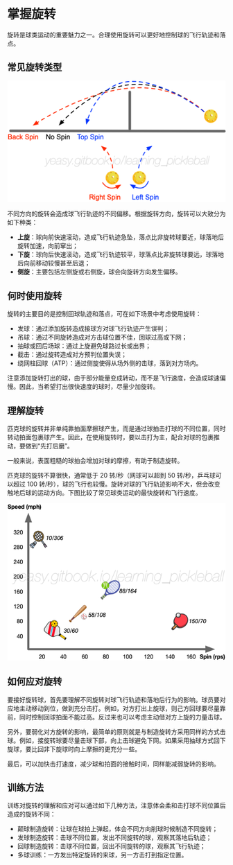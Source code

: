 # 掌握旋转

旋转是球类运动的重要魅力之一。合理使用旋转可以更好地控制球的飞行轨迹和落点。

## 常见旋转类型

![旋转造成不同飞行轨迹偏离](_images/spin-trajectory.png)

不同方向的旋转会造成球飞行轨迹的不同偏移。根据旋转方向，旋转可以大致分为如下种类：

* **上旋**：球向前快速滚动，造成飞行轨迹急坠，落点比非旋转球要近，球落地后旋转加速，向前窜出；
* **下旋**：球向后快速滚动，造成飞行轨迹较平，球落点比非旋转球要远，球落地后向前移动较慢甚至后退；
* **侧旋**：主要包括左侧旋或右侧旋，球会向旋转方向发生偏移。

## 何时使用旋转

旋转的主要目的是控制回球轨迹和落点，可在如下场景中考虑使用旋转：

* 发球：通过添加旋转造成接球方对球飞行轨迹产生误判；
* 吊球：通过不同旋转造成对方击球位置不佳，回球过高或下网；
* 抽球或回后场球：通过上旋避免球路过长或出界；
* 截击：通过旋转造成对方预判位置失误；
* 绕网柱回球（ATP）：通过侧旋使得从场外侧的击球，落到对方场内。

注意添加旋转打出的球，由于部分能量变成转动，而不是飞行速度，会造成球速偏慢。因此，当希望打出很快速度的球时，尽量少加旋转。

## 理解旋转

匹克球的旋转并非单纯靠拍面摩擦球产生，而是通过球拍击打球的不同位置，同时转动拍面包裹球产生。因此，在使用旋转时，要以击打为主，配合对球的包裹推动，要做到“先打后磨”。

一般来说，表面粗糙的球拍会增加对球的摩擦，有助于制造旋转。

匹克球的旋转不算很快，通常低于 20 转/秒（网球可以超到 50 转/秒，乒乓球可以超过 100 转/秒），球的飞行也较慢。旋转对球的飞行轨迹影响不大，但会改变触地后球的运动方向。下图比较了常见球类运动的最快旋转和飞行速度。

![不同球类运动的最快旋转和飞行速度](_images/spin-speed.png)

## 如何应对旋转

要接好旋转球，首先要理解不同旋转对球飞行轨迹和落地后行为的影响。球员要对应地主动移动到位，做到充分击打。例如，对方打出上旋球，则己方回球要尽量靠前，同时控制回球拍面不能过高。反过来也可以考虑主动借对方上旋的力量击球。

另外，要弱化对方旋转的影响，最简单的原则就是与制造旋转方采用同样的方式击球。例如，接旋转球要尽量击球下部，向上击球避免下网。如果采用抽球方式回下旋球，要比回非下旋球时向上摩擦的更充分一些。

最后，可以加快击打速度，减少球和拍面的接触时间，同样能减弱旋转的影响。

## 训练方法

训练对旋转的理解和应对可以通过如下几种方法，注意体会柔和击打球不同位置后造成的旋转不同：

* 颠球制造旋转：让球在球拍上弹起，体会不同方向削球时候制造不同旋转；
* 发球制造旋转：击球不同位置，发出不同旋转的球，观察其落地后轨迹；
* 回球制造旋转：击球不同位置，回出不同旋转的球，观察其飞行轨迹；
* 多球训练：一方发出特定旋转的来球，另一方击打到指定位置。
 

